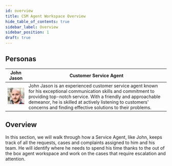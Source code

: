 ```yaml
---
id: overview
title: CSM Agent Workspace Overview
hide_table_of_contents: true
sidebar_label: Overview
sidebar_position: 1
draft: true
---
```


## Personas

 | John Jason | Customer Service Agent
|--|--|
| ![John Jason](../images/2023-09-11-08-52-37.png) | John Jason is an experienced customer service agent known for his exceptional communication skills and commitment to providing top-notch service. With a friendly and approachable demeanor, he is skilled at actively listening to customers' concerns and finding effective solutions to their problems. 

## Overview
In this section, we will walk through how a Service Agent, like John, keeps track of all the requests, cases and complaints assigned to him and his team. He will identify where he needs to spend his time thanks to the out of the box agent workspace and work on the cases that require escalation and attention.  